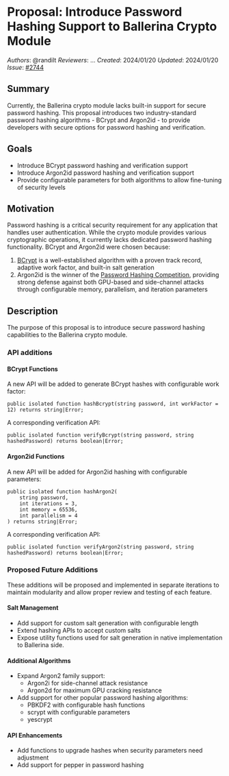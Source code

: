 # Proposal: Introduce Password Hashing Support to Ballerina Crypto Module

_Authors_: @randilt
_Reviewers_: ...
_Created_: 2024/01/20 
_Updated_: 2024/01/20  
_Issue_: [#2744](https://github.com/ballerina-platform/ballerina-library/issues/2744)  

## Summary

Currently, the Ballerina crypto module lacks built-in support for secure password hashing. This proposal introduces two industry-standard password hashing algorithms - BCrypt and Argon2id - to provide developers with secure options for password hashing and verification.

## Goals

- Introduce BCrypt password hashing and verification support
- Introduce Argon2id password hashing and verification support
- Provide configurable parameters for both algorithms to allow fine-tuning of security levels

## Motivation

Password hashing is a critical security requirement for any application that handles user authentication. While the crypto module provides various cryptographic operations, it currently lacks dedicated password hashing functionality. BCrypt and Argon2id were chosen because:

1. [BCrypt](https://en.wikipedia.org/wiki/Bcrypt) is a well-established algorithm with a proven track record, adaptive work factor, and built-in salt generation
2. Argon2id is the winner of the [Password Hashing Competition](https://www.password-hashing.net/), providing strong defense against both GPU-based and side-channel attacks through configurable memory, parallelism, and iteration parameters

## Description

The purpose of this proposal is to introduce secure password hashing capabilities to the Ballerina crypto module.

### API additions

#### BCrypt Functions

A new API will be added to generate BCrypt hashes with configurable work factor:

```ballerina
public isolated function hashBcrypt(string password, int workFactor = 12) returns string|Error;
```

A corresponding verification API:

```ballerina
public isolated function verifyBcrypt(string password, string hashedPassword) returns boolean|Error;
```

#### Argon2id Functions

A new API will be added for Argon2id hashing with configurable parameters:

```ballerina
public isolated function hashArgon2(
    string password,
    int iterations = 3,
    int memory = 65536,
    int parallelism = 4
) returns string|Error;
```

A corresponding verification API:

```ballerina
public isolated function verifyArgon2(string password, string hashedPassword) returns boolean|Error;
```

### Proposed Future Additions

These additions will be proposed and implemented in separate iterations to maintain modularity and allow proper review and testing of each feature.

#### Salt Management
- Add support for custom salt generation with configurable length
- Extend hashing APIs to accept custom salts
- Expose utility functions used for salt generation in native implementation to Ballerina side.

#### Additional Algorithms
- Expand Argon2 family support:
  - Argon2i for side-channel attack resistance
  - Argon2d for maximum GPU cracking resistance
- Add support for other popular password hashing algorithms:
  - PBKDF2 with configurable hash functions
  - scrypt with configurable parameters
  - yescrypt

#### API Enhancements
- Add functions to upgrade hashes when security parameters need adjustment
- Add support for pepper in password hashing
